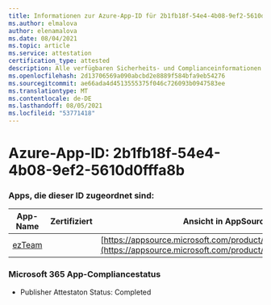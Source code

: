 ```yaml
---
title: Informationen zur Azure-App-ID für 2b1fb18f-54e4-4b08-9ef2-5610d0fffa8b
ms.author: elmalova
author: elenamalova
ms.date: 08/04/2021
ms.topic: article
ms.service: attestation
certification_type: attested
description: Alle verfügbaren Sicherheits- und Complianceinformationen für 2b1fb18f-54e4-4b08-9ef2-5610d0fffa8b.
ms.openlocfilehash: 2d13706569a090abcbd2e8889f584bfa9eb54276
ms.sourcegitcommit: ae66ada4d4513555375f046c726093b0947583ee
ms.translationtype: MT
ms.contentlocale: de-DE
ms.lasthandoff: 08/05/2021
ms.locfileid: "53771418"
---
```

# <a name="azure-app-id-2b1fb18f-54e4-4b08-9ef2-5610d0fffa8b"></a>Azure-App-ID: 2b1fb18f-54e4-4b08-9ef2-5610d0fffa8b


### <a name="apps-associated-with-this-id"></a>Apps, die dieser ID zugeordnet sind:
| **App-Name** | **Zertifiziert** | **Ansicht in AppSource** |
|--------------|---------------|-----------------------|
| [ezTeam](https://docs.microsoft.com/microsoft-365-app-certification/forward/WA200002546) |  | [https://appsource.microsoft.com/product/office/WA200002546](https://appsource.microsoft.com/product/office/WA200002546) |

### <a name="microsoft-365-app-compliance-status"></a>Microsoft 365 App-Compliancestatus
- Publisher Attestaton Status: Completed
